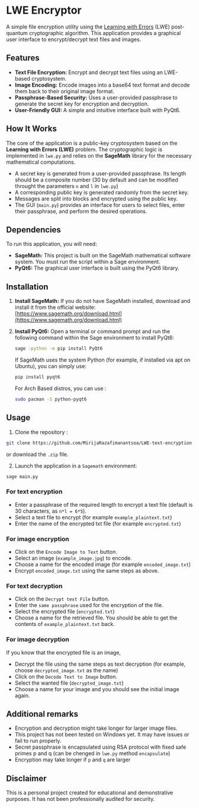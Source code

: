 # LWE Encryptor

A simple file encryption utility using the [Learning with Errors](https://en.wikipedia.org/wiki/Learning_with_errors) (LWE) post-quantum cryptographic algorithm. This application provides a graphical user interface to encrypt/decrypt text files and images.

## Features

-   **Text File Encryption:** Encrypt and decrypt text files using an LWE-based cryptosystem.
-   **Image Encoding:** Encode images into a base64 text format and decode them back to their original image format.
-   **Passphrase-Based Security:** Uses a user-provided passphrase to generate the secret key for encryption and decryption.
-   **User-Friendly GUI:** A simple and intuitive interface built with PyQt6.

## How It Works

The core of the application is a public-key cryptosystem based on the **Learning with Errors (LWE)** problem. The cryptographic logic is implemented in `lwe.py` and relies on the **SageMath** library for the necessary mathematical computations.

-   A secret key is generated from a user-provided passphrase. Its length should be a composite number (30 by default and can be modified throught the parameters `n` and `l` in `lwe.py`)
-   A corresponding public key is generated randomly from the secret key.
-   Messages are split into blocks and encrypted using the public key.
-   The GUI (`main.py`) provides an interface for users to select files, enter their passphrase, and perform the desired operations.

## Dependencies

To run this application, you will need:

-   **SageMath:** This project is built on the SageMath mathematical software system. You must run the script within a Sage environment.
-   **PyQt6:** The graphical user interface is built using the PyQt6 library.

## Installation

1.  **Install SageMath:**
    If you do not have SageMath installed, download and install it from the official website: [https://www.sagemath.org/download.html](https://www.sagemath.org/download.html)

2.  **Install PyQt6:**
    Open a terminal or command prompt and run the following command within the Sage environment to install PyQt6:
    ```bash
    sage -python -m pip install PyQt6
    ```
    If SageMath uses the system Python (for example, if installed via apt on Ubuntu), you can simply use:
    ```bash
    pip install pyqt6
    ```
    For Arch Based distros, you can use :
    ```bash
    sudo pacman -S python-pyqt6
    ```
## Usage

1.  Clone the repository :
```bash
git clone https://github.com/MirijaRazafimanantsoa/LWE-text-encryption.git
```
or download the `.zip` file.

2.  Launch the application in a `Sagemath` environment:
```bash
sage main.py
```
### For text encryption
- Enter a passphrase of the required length to encrypt a text file (default is 30 characters, as `n*l = 6*5`).
- Select a text file to encrypt (for example `example_plaintext.txt`)
- Enter the name of the encrypted txt file (for example `encrypted.txt`)

### For image encryption
- Click on the `Encode Image to Text` button.
- Select an image (`example_image.jpg`) to encode.
- Choose a name for the encoded image (for example `encoded_image.txt`)
- Encrypt `encoded_image.txt` using the same steps as above.

### For text decryption
- Click on the `Decrypt text File` button.
- Enter the `same passphrase` used for the encryption of the file.
- Select the encrypted file (`encrypted.txt`)
- Choose a name for the retrieved file. You should be able to get the contents of `example_plaintext.txt` back.

### For image decryption
If you know that the encrypted file is an image,
- Decrypt the file using the same steps as text decryption (for example, choose `decrypted_image.txt` as the name)
- Click on the `Decode Text to Image` button.
- Select the wanted file (`decrypted_image.txt`)
- Choose a name for your image and you should see the initial image again.


## Additional remarks
- Encryption and decryption might take longer for larger image files.
- This project has not been tested on Windows yet. It may have issues or fail to run properly.
- Secret passphrase is encapsulated using RSA protocol with fixed safe primes p and q (can be chenged in `lwe.py` method `encapsulate`)
- Encryption may take longer if `p` and `q` are larger

## Disclaimer

This is a personal project created for educational and demonstrative purposes. It has not been professionally audited for security.
